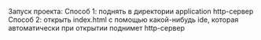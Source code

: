 Запуск проекта:
Способ 1: поднять в директории application http-сервер
Способ 2: открыть index.html с помощью какой-нибудь ide, которая автоматически при открытии поднимет http-сервер
